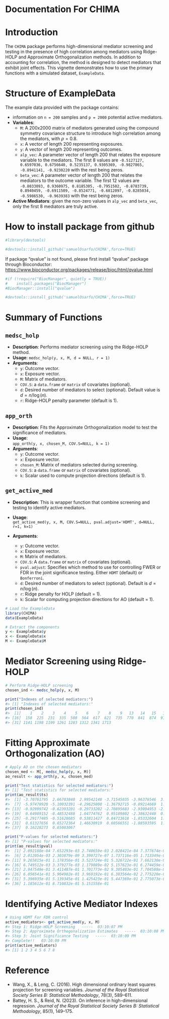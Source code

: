 Documentation For CHIMA
================

<!-- README.md is generated from README.Rmd. Please edit that file -->

# Introduction

The `CHIMA` package performs high-dimensional mediator screening and
testing in the presence of high correlation among mediators using
Ridge-HOLP and Approximate Orthogonalization methods. In addition to
accounting for correlation, the method is designed to detect mediators
that exhibit joint effects. This vignette demonstrates how to use the
primary functions with a simulated dataset, `ExampleData`.

# Structure of ExampleData

The example data provided with the package contains:

- information on `n = 200` samples and `p = 2000` potential active
  mediators.
- **Variables**:
  - `M`: A 200x2000 matrix of mediators generated using the compound
    symmetry covariance structure to introduce high correlation among
    the mediators, with $\rho= 0.8$.
  - `x`: A vector of length 200 representing exposures.
  - `y`: A vector of length 200 representing outcomes.
  - `alp_vec`: A parameter vector of length 200 that relates the
    exposure variable to the mediators. The first 8 values are
    `-0.5127127, 0.6597036, 0.6756640, 0.5235137, 0.9305369, -0.9827865, -0.8941141, -0.9230220`
    with the rest being zeros.
  - `beta_vec`: A parameter vector of length 200 that relates the
    mediators to the outcome variable. The first 12 values are
    `-0.8033093, 0.9360975, 0.8185305, -0.7951502, -0.8783739, 0.8940459, -0.6911509, -0.8524771, -0.6812097, -0.8285034, -0.5986530, -0.9639383`
    with the rest being zeros.
- **Active Mediators**: given the non-zero values in `alp_vec` and
  `beta_vec`, only the first 8 mediators are truly active.

# How to install package from github

``` r
#library(devtools)

#devtools::install_github('samuelOsarfo/CHIMA',force=TRUE)
```

If package “qvalue” is not found, please first install “qvalue” package
through Bioconductor:
<https://www.bioconductor.org/packages/release/bioc/html/qvalue.html>

``` r
#if (!require("BiocManager", quietly = TRUE))
#    install.packages("BiocManager")
#BiocManager::install("qvalue")

#devtools::install_github('samuelOsarfo/CHIMA',force=TRUE)
```

# Summary of Functions

## `medsc_holp`

- **Description**: Performs mediator screening using the Ridge-HOLP
  method.
- **Usage**: `medsc_holp(y, x, M, d = NULL, r = 1)`
- **Arguments**:
  - `y`: Outcome vector.
  - `x`: Exposure vector.
  - `M`: Matrix of mediators.
  - `COV.S`: a `data.frame` or `matrix` of covariates (optional).
  - `d`: Desired number of mediators to select (optional). Default value
    is $d= n/\log(n)$.
  - `r`: Ridge-HOLP penalty parameter (default is 1).

## `app_orth`

- **Description**: Fits the Approximate Orthogonalization model to test
  the significance of mediators.
- **Usage**:  
  `app_orth(y, x, chosen_M, COV.S=NULL, k = 1)`  
- **Arguments**:
  - `y`: Outcome vector.
  - `x`: Exposure vector.
  - `chosen_M`: Matrix of mediators selected during screening.
  - `COV.S`: a `data.frame` or `matrix` of covariates (optional).
  - `k`: Scalar used to compute projection directions (default is 1).

## `get_active_med`

- **Description**: This is wrapper function that combine screening and
  testing to identify active mediators.

- **Usage**:  
  `get_active_med(y, x, M, COV.S=NULL, pval.adjust='HDMT', d=NULL, r=1, k=1)`

- **Arguments**:

  - `y`: Outcome vector.
  - `x`: Exposure vector.
  - `M`: Matrix of mediators.
  - `COV.S`: A `data.frame` or `matrix` of covariates (optional).
  - `pval.adjust`: Specifies which method to use for controlling FWER or
    FDR in the joint significance testing. Either `HDMT` (default) or
    `Bonferroni`.
  - `d`: Desired number of mediators to select (optional). Default is
    $d = n / \log(n)$.
  - `r`: Ridge penalty for HOLP (default = 1).
  - `k`: Scalar for computing projection directions for AO (default =
    1).

``` r
# Load the ExampleData
library(CHIMA)
data(ExampleData)

# Extract the components
y <- ExampleData$y
x <- ExampleData$x
M <- ExampleData$M
```

# Mediator Screening using Ridge-HOLP

``` r
# Perform Ridge-HOLP screening
chosen_ind <- medsc_holp(y, x, M)

print("Indexes of selected mediators:")
#> [1] "Indexes of selected mediators:"
print(chosen_ind)
#>  [1]    1    2    3    4    5    6    7    8    9   13   14   15   16  122  143
#> [16]  158  225  231  335  508  564  617  621  735  770  841  874  913 1121 1132
#> [31] 1141 1198 1199 1261 1283 1312 1341 1713
```

# Fitting Approximate Orthogonalization (AO)

``` r
# Apply AO on the chosen mediators
chosen_med <- M[, medsc_holp(y, x, M)]
ao_result <- app_orth(y, x, chosen_med)

print("Test statistics for selected mediators:")
#> [1] "Test statistics for selected mediators:"
print(ao_result$ts)
#>  [1] -3.70761795  2.66703840  2.99542148 -3.71545035 -3.96376546  3.08844731
#>  [7] -5.97478920 -5.10032391 -4.29625008 -1.36792715 -0.09214669  1.56392316
#> [13] -0.92999742 -0.62393201 -0.29733202 -2.70895683 -2.93094953 -2.51810283
#> [19]  0.64989152 -0.48532488  1.04774762  0.95189802 -2.38632440  0.08716505
#> [25] -0.29177485 -0.51628685  0.53811427  0.84713618 -1.85332604  1.08590270
#> [31]  0.61327656  0.65272364  1.46638919  0.60566551 -1.08593595  1.56084125
#> [37]  0.16228273  0.65083067

print("P-values for selected mediators:")
#> [1] "P-values for selected mediators:"
print(ao_result$pval)
#>  [1] 2.092180e-04 7.652293e-03 2.740659e-03 2.028421e-04 7.377674e-05
#>  [6] 2.012054e-03 2.303879e-09 3.390727e-07 1.737116e-05 1.713349e-01
#> [11] 9.265815e-01 1.178356e-01 3.523724e-01 5.326722e-01 7.662130e-01
#> [16] 6.749512e-03 3.379277e-03 1.179889e-02 5.157623e-01 6.274459e-01
#> [21] 2.947549e-01 3.411487e-01 1.701773e-02 9.305403e-01 7.704588e-01
#> [26] 6.056541e-01 5.904982e-01 3.969192e-01 6.383564e-02 2.775220e-01
#> [31] 5.396935e-01 5.139345e-01 1.425423e-01 5.447369e-01 2.775073e-01
#> [36] 1.185612e-01 8.710832e-01 5.151558e-01
```

# Identifying Active Mediator Indexes

``` r
# Using HDMT For FDR control
active_mediators<- get_active_med(y, x, M)
#> Step 1: Ridge-HOLP Screening   -----  03:10:07 PM
#> Step 2: Approximate Orthogonalization Estimates   -----  03:10:08 PM
#> Step 3: Joint Significance Testing   -----  03:10:09 PM
#> Complete!!   03:10:09 PM
print(active_mediators)
#> [1] 1 2 3 4 5 6 7 8

```

# Reference

- Wang, X., & Leng, C. (2016). High dimensional ordinary least squares
  projection for screening variables. *Journal of the Royal Statistical
  Society Series B: Statistical Methodology*, 78(3), 589–611.
- Battey, H. S., & Reid, N. (2023). On inference in high-dimensional
  regression. *Journal of the Royal Statistical Society Series B:
  Statistical Methodology*, 85(1), 149–175.
